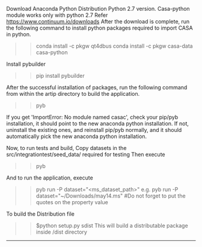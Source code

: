Download Anaconda Python Distribution Python 2.7 version. Casa-python module works only with python 2.7
Refer https://www.continuum.io/downloads
After the download is complete, run the following command to install python packages required to import CASA in python.

>> conda install -c pkgw qt4dbus
>> conda install -c pkgw casa-data casa-python

Install pybuilder
>> pip install pybuilder

After the successful installation of packages, run the following command from within the artip directory to build the application.
>> pyb

If you get 'ImportError: No module named casac', check your pip/pyb installation, it should point to the new anaconda python installation.
If not, uninstall the existing ones, and reinstall pip/pyb normally, and it should automatically pick the new anaconda python installation.

Now, to run tests and build,
Copy datasets in the src/integrationtest/seed_data/ required for testing
Then execute
>> pyb

And to run the application, execute
>> pyb run -P dataset="<ms_dataset_path>"
    e.g. pyb run -P dataset="~/Downloads/may14.ms"
    #Do not forget to put the quotes on the property value


To build the Distribution file
>> $python setup.py sdist
>> This will build a distributable package inside /dist directory 
----------------------------------------------------------------------------------------------